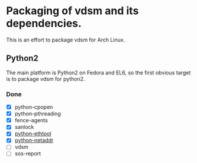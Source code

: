 # Packaging of vdsm and its dependencies.

This is an effort to package vdsm for Arch Linux.

## Python2

The main platform is Python2 on Fedora and EL6, so the first obvious target is
to package vdsm for python2.

### Done

- [x] python-cpopen
- [x] python-pthreading
- [x] fence-agents
- [x] sanlock
- [x] [python-ethtool](https://github.com/JonnyJD/PKGBUILDs/tree/master/_lio/python2-ethtool)
- [x] [python-netaddr](https://aur.archlinux.org/packages/python2-netaddr/)
- [ ] vdsm
- [ ] sos-report
